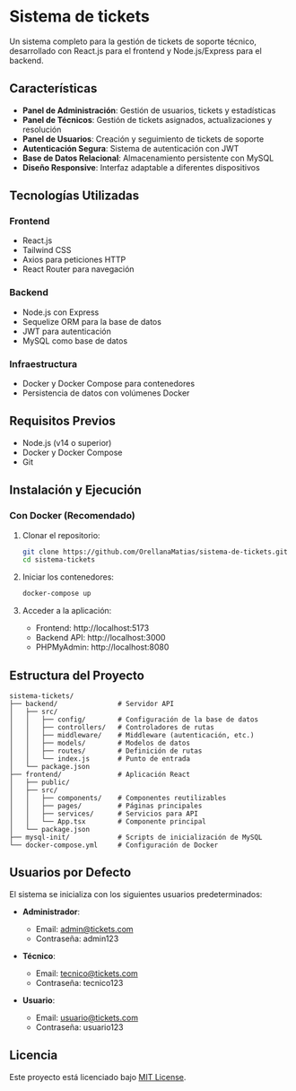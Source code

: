# Sistema de tickets

Un sistema completo para la gestión de tickets de soporte técnico, desarrollado con React.js para el frontend y Node.js/Express para el backend.

## Características

- **Panel de Administración**: Gestión de usuarios, tickets y estadísticas
- **Panel de Técnicos**: Gestión de tickets asignados, actualizaciones y resolución
- **Panel de Usuarios**: Creación y seguimiento de tickets de soporte
- **Autenticación Segura**: Sistema de autenticación con JWT
- **Base de Datos Relacional**: Almacenamiento persistente con MySQL
- **Diseño Responsive**: Interfaz adaptable a diferentes dispositivos

## Tecnologías Utilizadas

### Frontend
- React.js
- Tailwind CSS
- Axios para peticiones HTTP
- React Router para navegación

### Backend
- Node.js con Express
- Sequelize ORM para la base de datos
- JWT para autenticación
- MySQL como base de datos

### Infraestructura
- Docker y Docker Compose para contenedores
- Persistencia de datos con volúmenes Docker

## Requisitos Previos

- Node.js (v14 o superior)
- Docker y Docker Compose
- Git

## Instalación y Ejecución

### Con Docker (Recomendado)

1. Clonar el repositorio:
   ```bash
   git clone https://github.com/OrellanaMatias/sistema-de-tickets.git
   cd sistema-tickets
   ```

2. Iniciar los contenedores:
   ```bash
   docker-compose up
   ```

3. Acceder a la aplicación:
   - Frontend: http://localhost:5173
   - Backend API: http://localhost:3000
   - PHPMyAdmin: http://localhost:8080


## Estructura del Proyecto

```
sistema-tickets/
├── backend/               # Servidor API
│   ├── src/
│   │   ├── config/        # Configuración de la base de datos
│   │   ├── controllers/   # Controladores de rutas
│   │   ├── middleware/    # Middleware (autenticación, etc.)
│   │   ├── models/        # Modelos de datos
│   │   ├── routes/        # Definición de rutas
│   │   └── index.js       # Punto de entrada
│   └── package.json
├── frontend/              # Aplicación React
│   ├── public/
│   ├── src/
│   │   ├── components/    # Componentes reutilizables
│   │   ├── pages/         # Páginas principales
│   │   ├── services/      # Servicios para API
│   │   └── App.tsx        # Componente principal
│   └── package.json
├── mysql-init/            # Scripts de inicialización de MySQL
└── docker-compose.yml     # Configuración de Docker
```

## Usuarios por Defecto

El sistema se inicializa con los siguientes usuarios predeterminados:

- **Administrador**: 
  - Email: admin@tickets.com
  - Contraseña: admin123

- **Técnico**: 
  - Email: tecnico@tickets.com
  - Contraseña: tecnico123

- **Usuario**: 
  - Email: usuario@tickets.com
  - Contraseña: usuario123


## Licencia

Este proyecto está licenciado bajo [MIT License](LICENSE). 

